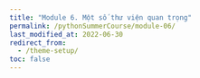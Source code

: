 ```yaml
---
title: "Module 6. Một số thư viện quan trọng"
permalink: /pythonSummerCourse/module-06/
last_modified_at: 2022-06-30
redirect_from:
  - /theme-setup/
toc: false
---
```

